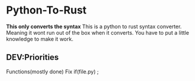 # Python-To-Rust
<b>This only converts the syntax</b>
This is a python to rust syntax converter. <br>Meaning it wont run out of the box when it converts. You have to put a little knowledge to make it work.

## DEV:Priorities
Functions(mostly done)
Fix if(file.py)
;